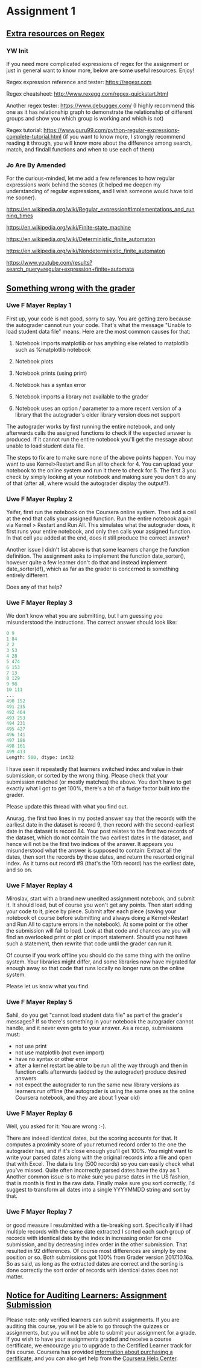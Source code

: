 # Assignment 1

## [Extra resources on Regex](https://www.coursera.org/learn/python-text-mining/discussions/weeks/1/threads/HyeJPFWWEei_yQqv26nkEA)

### YW Init

If you need more complicated expressions of regex for the assignment or just in general want to know more, below are some useful resources. Enjoy!

Regex expression reference and tester: https://regexr.com

Regex cheatsheet: http://www.rexegg.com/regex-quickstart.html

Another regex tester: https://www.debuggex.com/ (I highly recommend this one as it has relationship graph to demonstrate the relationship of different groups and show you which group is working and which is not)

Regex tutorial: https://www.guru99.com/python-regular-expressions-complete-tutorial.html (if you want to know more, I strongly recommend reading it through, you will know more about the difference among search, match, and findall functions and when to use each of them)

### Jo Are By Amended

For the curious-minded, let me add a few references to how regular expressions work behind the scenes (it helped me deepen my understanding of regular expressions, and I wish someone would have told me sooner).

https://en.wikipedia.org/wiki/Regular_expression#Implementations_and_running_times

https://en.wikipedia.org/wiki/Finite-state_machine

https://en.wikipedia.org/wiki/Deterministic_finite_automaton

https://en.wikipedia.org/wiki/Nondeterministic_finite_automaton

https://www.youtube.com/results?search_query=regular+expression+finite+automata



## [Something wrong with the grader](https://www.coursera.org/learn/python-text-mining/discussions/weeks/1/threads/AoLX8rSbEeiqnRI0WnAb-A)

### Uwe F Mayer Replay 1

First up, your code is not good, sorry to say. You are getting zero because the autograder cannot run your code. That's what the message "Unable to load student data file" means. Here are the most common causes for that:

1. Notebook imports matplotlib or has anything else related to matplotlib such as %matplotlib notebook

2. Notebook plots

3. Notebook prints (using print)

4. Notebook has a syntax error

5. Notebook imports a library not available to the grader

6. Notebook uses an option / parameter to a more recent version of a library that the autograder's older library version does not support

The autograder works by first running the entire notebook, and only afterwards calls the assigned functions to check if the expected answer is produced. If it cannot run the entire notebook you'll get the message about unable to load student data file.

The steps to fix are to make sure none of the above points happen. You may want to use Kernel>Restart and Run all to check for 4. You can upload your notebook to the online system and run it there to check for 5. The first 3 you check by simply looking at your notebook and making sure you don't do any of that (after all, where would the autograder display the output?).


### Uwe F Mayer Replay 2

Yeifer, first run the notebook on the Coursera online system. Then add a cell at the end that calls your assigned function. Run the entire notebook again via Kernel > Restart and Run All. This simulates what the autograder does, it first runs your entire notebook, and only then calls your assigned function. In that cell you added at the end, does it still produce the correct answer?

Another issue I didn't list above is that some learners change the function definition. The assignment asks to implement the function date_sorter(), however quite a few learner don't do that and instead implement date_sorter(df), which as far as the grader is concerned is something entirely different.

Does any of that help?

### Uwe F Mayer Replay 3

We don't know what you are submitting, but I am guessing you misunderstood the instructions. The correct answer should look like:

```python
0 9
1 84
2 2
3 53
4 28
5 474
6 153
7 13
8 129
9 98
10 111
...
490 152
491 235
492 464
493 253
494 231
495 427
496 141
497 186
498 161
499 413
Length: 500, dtype: int32
```

I have seen it repeatedly that learners switched index and value in their submission, or sorted by the wrong thing. Please check that your submission matched (or mostly matches) the above. You don't have to get exactly what I got to get 100%, there's a bit of a fudge factor built into the grader.

Please update this thread with what you find out.

Anurag, the first two lines in my posted answer say that the records with the earliest date in the dataset is record 9, then record with the second-earliest date in the dataset is record 84. Your post relates to the first two records of the dataset, which do not contain the two earliest dates in the dataset, and hence will not be the first two indices of the answer. It appears you misunderstood what the answer is supposed to contain: Extract all the dates, then sort the records by those dates, and return the resorted original index. As it turns out record #9 (that's the 10th record) has the earliest date, and so on.


### Uwe F Mayer Replay 4

Miroslav, start with a brand new unedited assignment notebook, and submit it. It should load, but of course you won't get any points. Then start adding your code to it, piece by piece. Submit after each piece (saving your notebook of course before submitting and always doing a Kernel>Restart and Run All to capture errors in the notebook). At some point or the other the submission will fail to load. Look at that code and chances are you will find an overlooked print or plot or import statement. Should you not have such a statement, then rewrite that code until the grader can run it.

Of course if you work offline you should do the same thing with the online system. Your libraries might differ, and some libraries now have migrated far enough away so that code that runs locally no longer runs on the online system.

Please let us know what you find.


### Uwe F Mayer Replay 5

Sahil, do you get "cannot load student data file" as part of the grader's messages? If so there's something in your notebook the autograder cannot handle, and it never even gets to your answer. As a recap, submissions must:

+ not use print
+ not use matplotlib (not even import)
+ have no syntax or other error
+ after a kernel restart be able to be run all the way through and then in function calls afterwards (added by the autograder) produce desired answers
+ not expect the autograder to run the same new library versions as learners run offline (the autograder is using the same ones as the online Coursera notebook, and they are about 1 year old)

### Uwe F Mayer Replay 6

Well, you asked for it: You are wrong :-).

There are indeed identical dates, but the scoring accounts for that. It computes a proximity score of your returned record order to the one the autograder has, and if it's close enough you'll get 100%. You might want to write your parsed dates along with the original records into a file and open that with Excel. The data is tiny (500 records) so you can easily check what you've missed. Quite often incorrectly parsed dates have the day as 1. Another common issue is to make sure you parse dates in the US fashion, that is month is first in the raw data. Finally make sure you sort correctly, I'd suggest to transform all dates into a single YYYYMMDD string and sort by that.


### Uwe F Mayer Replay 7

or good measure I resubmitted with a tie-breaking sort. Specifically if I had multiple records with the same date extracted I sorted each such group of records with identical date by the index in increasing order for one submission, and by decreasing index order in the other submission. That resulted in 92 differences. Of course most differences are simply by one position or so. Both submissions got 100% from Grader version 2017.10.16a. So as said, as long as the extracted dates are correct and the sorting is done correctly the sort order of records with identical dates does not matter.


## [Notice for Auditing Learners: Assignment Submission](https://www.coursera.org/learn/python-text-mining/discussions/weeks/1/threads/kx2S5rKrEeefpw51rAEiYg)

Please note: only verified learners can submit assignments. If you are auditing this course, you will be able to go through the quizzes or assignments, but you will not be able to submit your assignment for a grade. If you wish to have your assignments graded and receive a course certificate, we encourage you to upgrade to the Certified Learner track for this course. Coursera has provided [information about purchasing a certificate](https://learner.coursera.help/hc/en-us/articles/208280146-Pay-for-a-course-or-Specialization), and you can also get help from the [Coursera Help Center](https://learner.coursera.help/hc/en-us).





